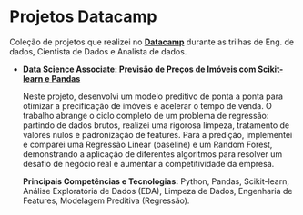 # Projetos Datacamp

Coleção de projetos que realizei no [__Datacamp__](https://app.datacamp.com/learn) durante as trilhas de Eng. de dados, Cientista de Dados e Analista de dados.

- [__Data Science Associate: Previsão de Preços de Imóveis com Scikit-learn e Pandas__](https://github.com/marcodelph/datacamp/tree/main/Project%3A%20Data%20Scientist%20Associate%20Practical%20Exam)
  
  Neste projeto, desenvolvi um modelo preditivo de ponta a ponta para otimizar a precificação de imóveis e acelerar o tempo de venda. O trabalho abrange o ciclo completo de um problema de regressão: partindo de dados brutos, realizei uma rigorosa limpeza, tratamento de valores nulos e padronização de features. Para a predição, implementei e comparei uma Regressão Linear (baseline) e um Random Forest, demonstrando a aplicação de diferentes algoritmos para resolver um desafio de negócio real e aumentar a competitividade da empresa.
  
  **Principais Competências e Tecnologias:** Python, Pandas, Scikit-learn, Análise Exploratória de Dados (EDA), Limpeza de Dados, Engenharia de Features, Modelagem Preditiva (Regressão).


